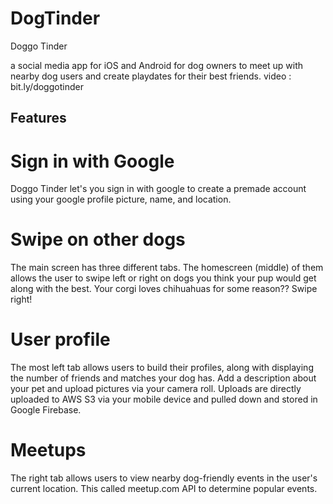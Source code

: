 # DogTinder
Doggo Tinder

a social media app for iOS and Android for dog owners to meet up with nearby dog users and create playdates for their best friends.
video : bit.ly/doggotinder

## Features

# Sign in with Google
Doggo Tinder let's you sign in with google to create a premade account using your google profile picture, name, and location.

# Swipe on other dogs
The main screen has three different tabs. The homescreen (middle) of them allows the user to swipe left or right on dogs you think your pup would
get along with the best. Your corgi loves chihuahuas for some reason?? Swipe right!

# User profile
The most left tab allows users to build their profiles, along with displaying the number of friends and matches your dog has. Add a description
about your pet and upload pictures via your camera roll. Uploads are directly uploaded to AWS S3 via your mobile device and pulled down and stored in
Google Firebase.

# Meetups
The right tab allows users to view nearby dog-friendly events in the user's current location. This called meetup.com API to determine popular
events.
